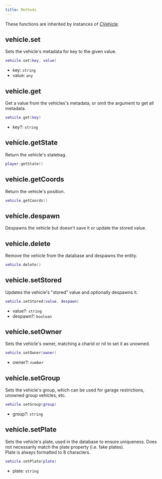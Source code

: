 ```yaml
---
title: Methods
---
```


These functions are inherited by instances of [CVehicle](../Server/).

## vehicle.set

Sets the vehicle's metadata for key to the given value.

```lua
vehicle.set(key, value)
```

- key: `string`
- value: `any`

## vehicle.get

Get a value from the vehicles's metadata, or omit the argument to get all metadata.

```lua
vehicle.get(key)
```

- key?: `string`

## vehicle.getState

Return the vehicle's statebag.

```lua
player.getState()
```

## vehicle.getCoords

Return the vehicle's position.

```lua
vehicle.getCoords()
```

## vehicle.despawn

Despawns the vehicle but doesn't save it or update the stored value.

## vehicle.delete

Remove the vehicle from the database and despawns the entity.

```lua
vehicle.delete()
```

## vehicle.setStored

Updates the vehicle's "stored" value and optionally despawns it.

```lua
vehicle.setStored(value, despawn)
```

- value?: `string`
- despawn?: `boolean`

## vehicle.setOwner

Sets the vehicle's owner, matching a charid or nil to set it as unowned.

```lua
vehicle.setOwner(owner)
```

- owner?: `number`

## vehicle.setGroup

Sets the vehicle's group, which can be used for garage restrictions, unowned group vehicles, etc.

```lua
vehicle.setGroup(group)
```

- group?: `string`

## vehicle.setPlate

Sets the vehicle's plate, used in the database to ensure uniqueness. Does not necessarily match the plate property (i.e. fake plates).  
Plate is always formatted to 8 characters.

```lua
vehicle.setPlate(plate)
```

- plate: `string`
